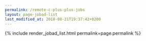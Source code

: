```yaml
---
permalink: /remote-c-plus-plus-jobs
layout: page-jobad-list
last_modified_at: 2018-08-21T19:37:42+0200
---
```

{% include render_jobad_list.html permalink=page.permalink %}
